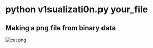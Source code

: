 # python v1sualizati0n.py your_file


## Making a png file from binary data


![cat png](https://user-images.githubusercontent.com/56086653/103731019-39c92f00-4ff5-11eb-9269-dc8de987716f.png)
